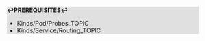 <div style="margin:2em; background-color: #e0e0e0;">

<strong>↩PREREQUISITES↩</strong>

 * Kinds/Pod/Probes_TOPIC
 * Kinds/Service/Routing_TOPIC

</div>

